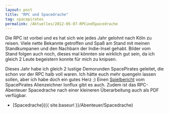 ```yaml
---
layout: post
title: "RPC und Spacedrache"
tag: spacepirates
permalink: /Aktuelles/2012-05-07-RPCundSpacedrache
---
```


Die RPC ist vorbei und es hat sich wie jedes Jahr gelohnt nach Köln zu reisen. Viele nette Bekannte getroffen und Spaß am Stand mit meinen Standkumpanen und den Nachbarn der Indie-Insel gehabt. Bilder vom Stand folgen auch noch, dieses mal könnten sie wirklich gut sein, da ich gleich 2 Leute begeistern konnte für mich zu knipsen.

Dieses Jahr habe ich gleich 2 lustige Demorunden SpacePirates geleitet, die schon vor der RPC halb voll waren. Ich hätte euch mehr quengeln lassen sollen, aber ich habe doch ein gutes Herz ;) Einen [Spielbericht](http://tanelorn.net/index.php/topic,74620.0.html) vom SpacePirates Alienzeichner Ionflux gibt es auch. Zudem ist das RPC-Abenteuer Spacedrache nach einer kleineren Überarbeitung auch als PDF verfügbar.

- [Spacedrache]({{ site.baseurl }}/Abenteuer/Spacedrache)


